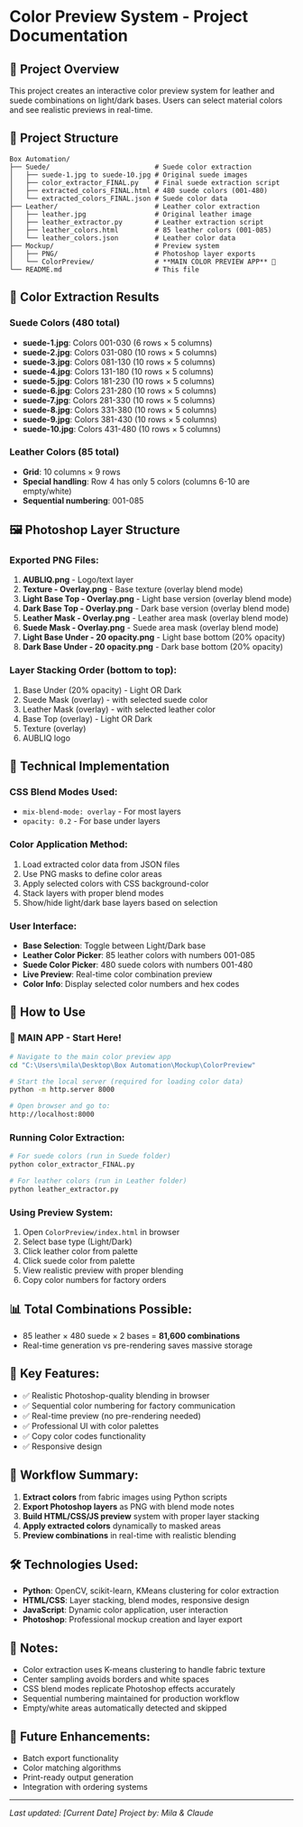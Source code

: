 # Color Preview System - Project Documentation

## 🎯 Project Overview
This project creates an interactive color preview system for leather and suede combinations on light/dark bases. Users can select material colors and see realistic previews in real-time.

## 📁 Project Structure
```
Box Automation/
├── Suede/                          # Suede color extraction
│   ├── suede-1.jpg to suede-10.jpg # Original suede images
│   ├── color_extractor_FINAL.py    # Final suede extraction script
│   ├── extracted_colors_FINAL.html # 480 suede colors (001-480)
│   └── extracted_colors_FINAL.json # Suede color data
├── Leather/                        # Leather color extraction  
│   ├── leather.jpg                 # Original leather image
│   ├── leather_extractor.py        # Leather extraction script
│   ├── leather_colors.html         # 85 leather colors (001-085)
│   └── leather_colors.json         # Leather color data
├── Mockup/                         # Preview system
│   ├── PNG/                        # Photoshop layer exports
│   └── ColorPreview/               # **MAIN COLOR PREVIEW APP** 🎨
└── README.md                       # This file
```

## 🎨 Color Extraction Results

### Suede Colors (480 total)
- **suede-1.jpg**: Colors 001-030 (6 rows × 5 columns)
- **suede-2.jpg**: Colors 031-080 (10 rows × 5 columns)
- **suede-3.jpg**: Colors 081-130 (10 rows × 5 columns)
- **suede-4.jpg**: Colors 131-180 (10 rows × 5 columns)
- **suede-5.jpg**: Colors 181-230 (10 rows × 5 columns)
- **suede-6.jpg**: Colors 231-280 (10 rows × 5 columns)
- **suede-7.jpg**: Colors 281-330 (10 rows × 5 columns)
- **suede-8.jpg**: Colors 331-380 (10 rows × 5 columns)
- **suede-9.jpg**: Colors 381-430 (10 rows × 5 columns)
- **suede-10.jpg**: Colors 431-480 (10 rows × 5 columns)

### Leather Colors (85 total)
- **Grid**: 10 columns × 9 rows
- **Special handling**: Row 4 has only 5 colors (columns 6-10 are empty/white)
- **Sequential numbering**: 001-085

## 🖼️ Photoshop Layer Structure

### Exported PNG Files:
1. **AUBLIQ.png** - Logo/text layer
2. **Texture - Overlay.png** - Base texture (overlay blend mode)
3. **Light Base Top - Overlay.png** - Light base version (overlay blend mode)
4. **Dark Base Top - Overlay.png** - Dark base version (overlay blend mode)
5. **Leather Mask - Overlay.png** - Leather area mask (overlay blend mode)
6. **Suede Mask - Overlay.png** - Suede area mask (overlay blend mode)
7. **Light Base Under - 20 opacity.png** - Light base bottom (20% opacity)
8. **Dark Base Under - 20 opacity.png** - Dark base bottom (20% opacity)

### Layer Stacking Order (bottom to top):
1. Base Under (20% opacity) - Light OR Dark
2. Suede Mask (overlay) - with selected suede color
3. Leather Mask (overlay) - with selected leather color  
4. Base Top (overlay) - Light OR Dark
5. Texture (overlay)
6. AUBLIQ logo

## 🔧 Technical Implementation

### CSS Blend Modes Used:
- `mix-blend-mode: overlay` - For most layers
- `opacity: 0.2` - For base under layers

### Color Application Method:
1. Load extracted color data from JSON files
2. Use PNG masks to define color areas
3. Apply selected colors with CSS background-color
4. Stack layers with proper blend modes
5. Show/hide light/dark base layers based on selection

### User Interface:
- **Base Selection**: Toggle between Light/Dark base
- **Leather Color Picker**: 85 leather colors with numbers 001-085
- **Suede Color Picker**: 480 suede colors with numbers 001-480
- **Live Preview**: Real-time color combination preview
- **Color Info**: Display selected color numbers and hex codes

## 🚀 How to Use

### 🌟 **MAIN APP - Start Here!**
```bash
# Navigate to the main color preview app
cd "C:\Users\mila\Desktop\Box Automation\Mockup\ColorPreview"

# Start the local server (required for loading color data)
python -m http.server 8000

# Open browser and go to:
http://localhost:8000
```

### Running Color Extraction:
```bash
# For suede colors (run in Suede folder)
python color_extractor_FINAL.py

# For leather colors (run in Leather folder)  
python leather_extractor.py
```

### Using Preview System:
1. Open `ColorPreview/index.html` in browser
2. Select base type (Light/Dark)
3. Click leather color from palette
4. Click suede color from palette
5. View realistic preview with proper blending
6. Copy color numbers for factory orders

## 📊 Total Combinations Possible:
- 85 leather × 480 suede × 2 bases = **81,600 combinations**
- Real-time generation vs pre-rendering saves massive storage

## 🎯 Key Features:
- ✅ Realistic Photoshop-quality blending in browser
- ✅ Sequential color numbering for factory communication
- ✅ Real-time preview (no pre-rendering needed)
- ✅ Professional UI with color palettes
- ✅ Copy color codes functionality
- ✅ Responsive design

## 🔄 Workflow Summary:
1. **Extract colors** from fabric images using Python scripts
2. **Export Photoshop layers** as PNG with blend mode notes
3. **Build HTML/CSS/JS preview** system with proper layer stacking
4. **Apply extracted colors** dynamically to masked areas
5. **Preview combinations** in real-time with realistic blending

## 🛠️ Technologies Used:
- **Python**: OpenCV, scikit-learn, KMeans clustering for color extraction
- **HTML/CSS**: Layer stacking, blend modes, responsive design
- **JavaScript**: Dynamic color application, user interaction
- **Photoshop**: Professional mockup creation and layer export

## 📝 Notes:
- Color extraction uses K-means clustering to handle fabric texture
- Center sampling avoids borders and white spaces
- CSS blend modes replicate Photoshop effects accurately
- Sequential numbering maintained for production workflow
- Empty/white areas automatically detected and skipped

## 🔮 Future Enhancements:
- Batch export functionality
- Color matching algorithms
- Print-ready output generation
- Integration with ordering systems

---
*Last updated: [Current Date]*
*Project by: Mila & Claude*
